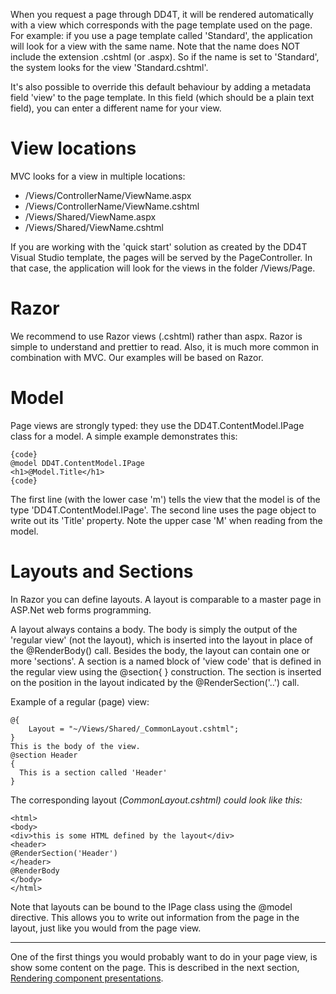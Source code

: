 When you request a page through DD4T, it will be rendered automatically with a view which corresponds with the page template used on the page. For example: if you use a page template called 'Standard', the application will look for a view with the same name.
Note that the name does NOT include the extension .cshtml (or .aspx). So if the name is set to 'Standard', the system looks for the view 'Standard.cshtml'.

It's also possible to override this default behaviour by adding a metadata field 'view' to the page template. In this field (which should be a plain text field), you can enter a different name for your view.

# View locations #

MVC looks for a view in multiple locations:
  * /Views/ControllerName/ViewName.aspx
  * /Views/ControllerName/ViewName.cshtml
  * /Views/Shared/ViewName.aspx
  * /Views/Shared/ViewName.cshtml

If you are working with the 'quick start' solution as created by the DD4T Visual Studio template, the pages will be served by the PageController. In that case, the application will look for the views in the folder /Views/Page.

# Razor #

We recommend to use Razor views (.cshtml) rather than aspx. Razor is simple to understand and prettier to read. Also, it is much more common in combination with MVC. Our examples will be based on Razor.

# Model #

Page views are strongly typed: they use the DD4T.ContentModel.IPage class for a model. A simple example demonstrates this:

```
{code}
@model DD4T.ContentModel.IPage
<h1>@Model.Title</h1>
{code}		
```

The first line (with the lower case 'm') tells the view that the model is of the type 'DD4T.ContentModel.IPage'. The second line uses the page object to write out its 'Title' property. Note the upper case 'M' when reading from the model.


# Layouts and Sections #
In Razor you can define layouts. A layout is comparable to a master page in ASP.Net web forms programming.

A layout always contains a body. The body is simply the output of the 'regular view' (not the layout), which is inserted into the layout in place of the @RenderBody() call.
Besides the body, the layout can contain one or more 'sections'. A section is a named block of 'view code' that is defined in the regular view using the @section{ } construction. The section is inserted on the position in the layout indicated by the @RenderSection('..') call.

Example of a regular (page) view:

```
@{
    Layout = "~/Views/Shared/_CommonLayout.cshtml";
}
This is the body of the view.
@section Header
{
  This is a section called 'Header'
}
```


The corresponding layout (_CommonLayout.cshtml) could look like this:_

```
<html>
<body>
<div>this is some HTML defined by the layout</div>
<header>
@RenderSection('Header')
</header>
@RenderBody
</body>
</html>
```

Note that layouts can be bound to the IPage class using the @model directive. This allows you to write out information from the page in the layout, just like you would from the page view.


---

One of the first things you would probably want to do in your page view, is show some content on the page. This is described in the next section, [Rendering component presentations](DotNetComponentPresentations.md).



